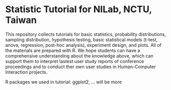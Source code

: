 # Statistic Tutorial for NILab, NCTU, Taiwan
This repository collects tutorials for basic statistics, probability distributions, sampling distribution, hypothesis testing, basic statistical models (t-test, anova, regression, post-hoc analysis), experiment design, and plots. All of the materials are prepared with R. We hope students can have a comprehensive understanding about the knowledge above, which can support them to interpret lastest user study reports of conference proceedings and to conduct ther own user studies in Human-Computer Interaction projects.

R packages we used in tutorial: ggplot2, ... will be more


